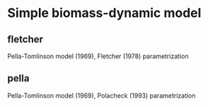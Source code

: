 # Simple biomass-dynamic model

## fletcher

Pella-Tomlinson model (1969), Fletcher (1978) parametrization

## pella

Pella-Tomlinson model (1969), Polacheck (1993) parametrization
